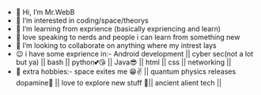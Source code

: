 - 👋 Hi, I’m Mr.WebB
- 👀 I’m interested in coding/space/theorys
- 🌱 I’m learning from exprience (basically expriencing and learn)
- 🤭 love speaking to nerds and people i can learn from something new
- 💞️ I’m looking to collaborate on anything where my intrest lays
- 😉 i have some exprience in:-
Android development || cyber sec(not a lot but ya) || bash || python💕😘 || Java😎 || html || css || networking ||
- 🤔 extra hobbies:-
space exites me 😁✌ || quantum physics releases dopamine🥴 || love to explore new stuff 🧐|| ancient alient tech ||
<!---
Mr-Web8/Mr-Web8 is a ✨ special ✨ repository because its `README.md` (this file) appears on your GitHub profile.
You can click the Preview link to take a look at your changes.
--->
